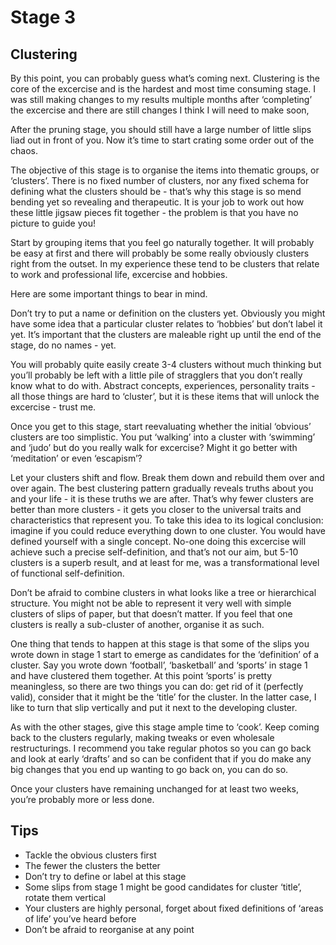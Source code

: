 # Stage 3
## Clustering

By this point, you can probably guess what’s coming next.  Clustering is the core of the excercise and is the hardest and most time consuming stage.  I was still making changes to my results multiple months after ‘completing’ the excercise and there are still changes I think I will need to make soon,

After the pruning stage, you should still have a large number of little slips liad out in front of you.  Now it’s time to start crating some order out of the chaos.

The objective of this stage is to organise the items into thematic groups, or ‘clusters’.  There is no fixed number of clusters, nor any fixed schema for defining what the clusters should be - that’s why this stage is so mend bending yet so revealing and therapeutic.  It is your job to work out how these little jigsaw pieces fit together - the problem is that you have no picture to guide you!

Start by grouping items that you feel go naturally together.  It will probably be easy at first and there will probably be some really obviously clusters right from the outset.  In my experience these tend to be clusters that relate to work and professional life, excercise and hobbies.

Here are some important things to bear in mind.

Don’t try to put a name or definition on the clusters yet.  Obviously you might have some idea that a particular cluster relates to ‘hobbies’ but don’t label it yet.  It’s important that the clusters are maleable right up until the end of the stage, do no names - yet.

You will probably quite easily create 3-4 clusters without much thinking but you’ll probably be left with a little pile of stragglers that you don’t really know what to do with.  Abstract concepts, experiences, personality traits - all those things are hard to ‘cluster’, but it is these items that will unlock the excercise - trust me.

Once you get to this stage, start reevaluating whether the initial ‘obvious’ clusters are too simplistic.  You put ‘walking’ into a cluster with ‘swimming’ and ‘judo’ but do you really walk for excercise? Might it go better with ‘meditation’ or even ‘escapism’?

Let your clusters shift and flow.  Break them down and rebuild them over and over again. The best clustering pattern gradually reveals truths about you and your life - it is these truths we are after.  That’s why fewer clusters are better than more clusters - it gets you closer to the universal traits and characteristics that represent you.  To take this idea to its logical conclusion: imagine if you could reduce everything down to one cluster.  You would have defined yourself with a single concept.  No-one doing this excercise will achieve such a precise self-definition, and that’s not our aim, but 5-10 clusters is a superb result, and at least for me, was a transformational level of functional self-definition.

Don’t be afraid to combine clusters in what looks like a tree or hierarchical structure.  You might not be able to represent it very well with simple clusters of slips of paper, but that doesn’t matter.  If you feel that one clusters is really a sub-cluster of another, organise it as such.

One thing that tends to happen at this stage is that some of the slips you wrote down in stage 1 start to emerge as candidates for the ‘definition’ of a cluster.  Say you wrote down ‘football’, ‘basketball’ and ‘sports’ in stage 1 and have clustered them together.  At this point ’sports’ is pretty meaningless, so there are two things you can do: get rid of it (perfectly valid), consider that it might be the ‘title’ for the cluster.  In the latter case, I like to turn that slip vertically and put it next to the developing cluster. 

As with the other stages, give this stage ample time to ‘cook’.  Keep coming back to the clusters regularly, making tweaks or even wholesale restructurings.  I recommend you take regular photos so you can go back and look at early ‘drafts’ and so can be confident that if you do make any big changes that you end up wanting to go back on, you can do so.

Once your clusters have remaining unchanged for at least two weeks, you’re probably more or less done.

## Tips

- Tackle the obvious clusters first
- The fewer the clusters the better
- Don’t try to define or label at this stage
- Some slips from stage 1 might be good candidates for cluster ‘title’, rotate them vertical
- Your clusters are highly personal, forget about fixed definitions of ‘areas of life’ you’ve heard before
- Don’t be afraid to reorganise at any point
